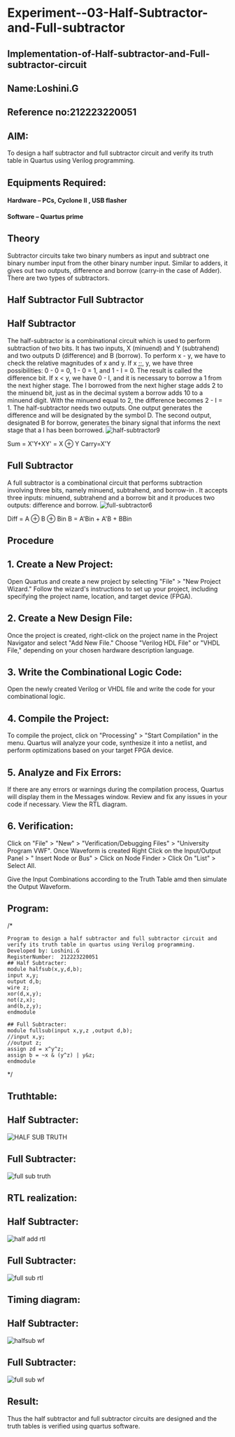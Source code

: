 # Experiment--03-Half-Subtractor-and-Full-subtractor
## Implementation-of-Half-subtractor-and-Full-subtractor-circuit
## Name:Loshini.G
## Reference no:212223220051
## AIM:
To design a half subtractor and full subtractor circuit and verify its truth table in Quartus using Verilog programming.

## Equipments Required:
#### Hardware – PCs, Cyclone II , USB flasher
#### Software – Quartus prime
## Theory
Subtractor circuits take two binary numbers as input and subtract one binary number input from the other binary number input. Similar to adders, it gives out two outputs, difference and borrow (carry-in the case of Adder). There are two types of subtractors.

## Half Subtractor Full Subtractor
## Half Subtractor
The half-subtractor is a combinational circuit which is used to perform subtraction of two bits. It has two inputs, X (minuend) and Y (subtrahend) and two outputs D (difference) and B (borrow). To perform x - y, we have to check the relative magnitudes of x and y. If x ;;, y, we have three possibilities: 0 - 0 = 0, 1 - 0 = 1, and 1 - I = 0. The result is called the difference bit. If x < y, we have 0 - I, and it is necessary to borrow a 1 from the next higher stage. The I borrowed from the next higher stage adds 2 to the minuend bit, just as in the decimal system a borrow adds 10 to a minuend digit. With the minuend equal to 2, the difference becomes 2 - I = 1. The half-subtractor needs two outputs. One output generates the difference and will be designated by the symbol D. The second output, designated B for borrow, generates the binary signal that informs the next stage that a I has been borrowed.
![half-subtractor9](https://user-images.githubusercontent.com/36288975/166112538-58c3bc7c-ee5d-4e6a-ac8d-8e8328efe27a.png)


Sum = X'Y+XY' = X ⊕ Y
Carry=X'Y

## Full Subtractor
A full subtractor is a combinational circuit that performs subtraction involving three bits, namely minuend, subtrahend, and borrow-in . It accepts three inputs: minuend, subtrahend and a borrow bit and it produces two outputs: difference and borrow. 
![full-subtractor6](https://user-images.githubusercontent.com/36288975/166112541-24c68359-3de8-4674-ae22-8272ffc385ed.png)


Diff = A ⊕ B ⊕ Bin B = A'Bin + A'B + BBin

## Procedure

## 1.	Create a New Project:
Open Quartus and create a new project by selecting "File" > "New Project Wizard."
Follow the wizard's instructions to set up your project, including specifying the project name, location, and target device (FPGA).
## 2.	Create a New Design File:

Once the project is created, right-click on the project name in the Project Navigator and select "Add New File."
Choose "Verilog HDL File" or "VHDL File," depending on your chosen hardware description language.
## 3.	Write the Combinational Logic Code:

Open the newly created Verilog or VHDL file and write the code for your combinational logic.
## 4.	Compile the Project:
To compile the project, click on "Processing" > "Start Compilation" in the menu.
Quartus will analyze your code, synthesize it into a netlist, and perform optimizations based on your target FPGA device.
## 5.	Analyze and Fix Errors:

If there are any errors or warnings during the compilation process, Quartus will display them in the Messages window.
Review and fix any issues in your code if necessary.
View the RTL diagram.
## 6.	Verification:
Click on "File" > "New" > "Verification/Debugging Files" > "University Program VWF".
Once Waveform is created Right Click on the Input/Output Panel > " Insert Node or Bus" > Click on Node Finder > Click On "List" > Select All.
 
Give the Input Combinations according to the Truth Table amd then simulate the Output Waveform.



## Program:
/*
```
Program to design a half subtractor and full subtractor circuit and verify its truth table in quartus using Verilog programming.
Developed by: Loshini.G
RegisterNumber:  212223220051
## Half Subtracter:
module halfsub(x,y,d,b);
input x,y;
output d,b;
wire z;
xor(d,x,y);
not(z,x);
and(b,z,y);
endmodule

## Full Subtracter:
module fullsub(input x,y,z ,output d,b);
//input x,y;
//output z;
assign zd = x^y^z;
assign b = ~x & (y^z) | y&z;
endmodule
```
*/

## Truthtable:
## Half Subtracter:
![HALF SUB TRUTH](https://github.com/Loshini2301/Experiment--03-Half-Subtractor-and-Full-subtractor/assets/150007305/dd216b7d-c577-4214-9c8e-90ae478b14da)


## Full Subtracter:
![full sub truth](https://github.com/Loshini2301/Experiment--03-Half-Subtractor-and-Full-subtractor/assets/150007305/c39c3ba0-69af-42f2-aebb-2a65eadf7a4d)

##  RTL realization:
## Half Subtracter:
![half add rtl](https://github.com/Loshini2301/Experiment--03-Half-Subtractor-and-Full-subtractor/assets/150007305/91c6e0fb-a46a-4c3c-8077-43dd07f56d99)

## Full Subtracter:
![full sub rtl](https://github.com/Loshini2301/Experiment--03-Half-Subtractor-and-Full-subtractor/assets/150007305/6ec5ee85-af14-4276-8149-a71008d07ca8)

## Timing diagram:
## Half Subtracter:
![halfsub wf](https://github.com/Loshini2301/Experiment--03-Half-Subtractor-and-Full-subtractor/assets/150007305/06cdd862-9468-4567-82b2-d5aac790ffe3)

## Full Subtracter:
![full sub wf](https://github.com/Loshini2301/Experiment--03-Half-Subtractor-and-Full-subtractor/assets/150007305/7bdcd082-c86b-4f5a-8e63-21468579e148)




## Result:
Thus the half subtractor and full subtractor circuits are designed and the truth tables is verified using quartus software.
